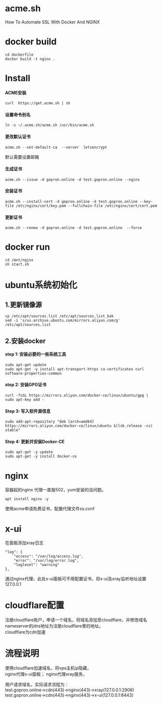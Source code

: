# acme.sh
How To Automate SSL With Docker And NGINX
# docker build
```
cd dockerfile
docker build -t nginx .
```
# Install
#### ACME安装
```
curl  https://get.acme.sh | sh
```

#### 设置命令别名
```
ln -s ~/.acme.sh/acme.sh /usr/bin/acme.sh
```
#### 更改默认证书
```
acme.sh --set-default-ca  --server  letsencrypt
```
默认需要设置邮箱  

#### 生成证书
```
acme.sh --issue -d gopron.online -d test.gopron.online --nginx
```
#### 安装证书
```
acme.sh --install-cert -d gopron.online -d test.gopron.online --key-file /etc/nginx/cert/key.pem --fullchain-file /etc/nginx/cert/cert.pem
```
#### 更新证书
```
acme.sh --renew -d gopron.online -d test.gopron.online  --force 
```
# docker run
```
cd /mnt/nginx
sh start.sh
```


# ubuntu系统初始化  
## 1.更新镜像源
```
cp /etc/apt/sources.list /etc/apt/sources.list_bak
sed -i 's/us.archive.ubuntu.com/mirrors.aliyun.com/g' /etc/apt/sources.list
```
## 2.安装docker
#### step 1: 安装必要的一些系统工具  
```
sudo apt-get update
sudo apt-get -y install apt-transport-https ca-certificates curl software-properties-common
```
#### step 2: 安装GPG证书
```
curl -fsSL https://mirrors.aliyun.com/docker-ce/linux/ubuntu/gpg | sudo apt-key add -
```
#### Step 3: 写入软件源信息
```
sudo add-apt-repository "deb [arch=amd64] https://mirrors.aliyun.com/docker-ce/linux/ubuntu $(lsb_release -cs) stable"
```
#### Step 4: 更新并安装Docker-CE
```
sudo apt-get -y update
sudo apt-get -y install docker-ce
```
# nginx
容器起的nginx 代理一直报502，yum安装的没问题。
```
apt install nginx -y
```
使用acme申请免费证书，配置代理文件ss.conf

# x-ui
在面板添加xray日志

```
"log": {
    "access": "/var/log/access.log",
    "error": "/var/log/error.log",
    "loglevel": "warning"
},
```
通过nginx代理，此处x-ui面板可不用配置证书，将x-ui及xray监听地址设置127.0.0.1

# cloudflare配置
注册cloudflare账户，申请一个域名，将域名添加至cloudflare，并修改域名nameserver的dns地址为注册cloudflare里的地址。  
cloudflare为cdn加速
# 流程说明
使用cloudflare加速域名，将vps主机ip隐藏，  
nginx代理x-ui面板； nginx代理xray服务，

用户请求域名，实际请求流程为：  
test.gopron.online->cdn(443)->nginx(443)->xray(127.0.0.1:2906)  
test.gopron.online->cdn(443)->nginx(443)->x-ui(127.0.0.1:8443)

